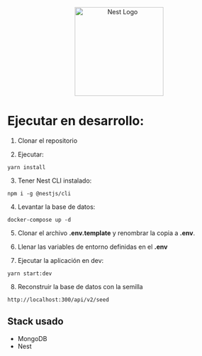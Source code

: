 <p align="center">
  <a href="http://nestjs.com/" target="blank"><img src="https://nestjs.com/img/logo-small.svg" width="200" alt="Nest Logo" /></a>
</p>

# Ejecutar en desarrollo:

1. Clonar el repositorio

2. Ejecutar:
```
yarn install
```

3. Tener Nest CLI instalado:
```
npm i -g @nestjs/cli
```

4. Levantar la base de datos:
```
docker-compose up -d
```

5. Clonar el archivo **.env.template** y renombrar la copia a **.env**.

6. Llenar las variables de entorno definidas en el **.env**

7. Ejecutar la aplicación en dev:

```
yarn start:dev
```

8. Reconstruir la base de datos con la semilla

```
http://localhost:300/api/v2/seed
```

## Stack usado
* MongoDB
* Nest
